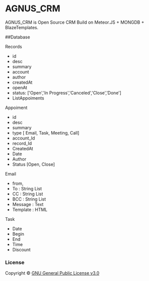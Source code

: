 # AGNUS_CRM

AGNUS_CRM is Open Source CRM Build on Meteor.JS + MONGDB + BlazeTemplates.

##Database

Records
- id
- desc
- summary
- account 
- author
- createdAt
- openAt	
- status:  ['Open','In Progress','Canceled','Close','Done']
- ListAppoiments       
    

Appoiment
- id
- desc
- summary
- type [ Email, Task, Meeting, Call] 
- account_Id
- record_Id
- CreatedAt
- Date
- Author
- Status [Open, Close]

Email 
- from,
- To : String List
- CC : String List
- BCC : String List
- Message : Text
- Template :  HTML
	
	
Task
- Date
- Begin
- End
- Time
- Discount
	

### License

Copyright © [GNU General Public License v3.0](./LICENSE.md)
